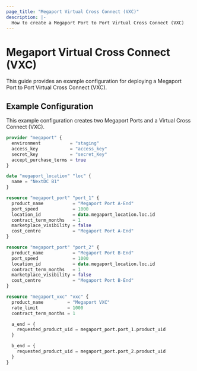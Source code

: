```yaml
---
page_title: "Megaport Virtual Cross Connect (VXC)"
description: |-
  How to create a Megaport Port to Port Virtual Cross Connect (VXC)
---
```


# Megaport Virtual Cross Connect (VXC)

This guide provides an example configuration for deploying a Megaport Port to Port Virtual Cross Connect (VXC).

## Example Configuration

This example configuration creates two Megaport Ports and a Virtual Cross Connect (VXC).

```terraform
provider "megaport" {
  environment           = "staging"
  access_key            = "access_key"
  secret_key            = "secret_Key"
  accept_purchase_terms = true
}

data "megaport_location" "loc" {
  name = "NextDC B1"
}

resource "megaport_port" "port_1" {
  product_name           = "Megaport Port A-End"
  port_speed             = 1000
  location_id            = data.megaport_location.loc.id
  contract_term_months   = 1
  marketplace_visibility = false
  cost_centre            = "Megaport Port A-End"
}

resource "megaport_port" "port_2" {
  product_name           = "Megaport Port B-End"
  port_speed             = 1000
  location_id            = data.megaport_location.loc.id
  contract_term_months   = 1
  marketplace_visibility = false
  cost_centre            = "Megaport Port B-End"
}

resource "megaport_vxc" "vxc" {
  product_name         = "Megaport VXC"
  rate_limit           = 1000
  contract_term_months = 1

  a_end = {
    requested_product_uid = megaport_port.port_1.product_uid
  }

  b_end = {
    requested_product_uid = megaport_port.port_2.product_uid
  }
}

```